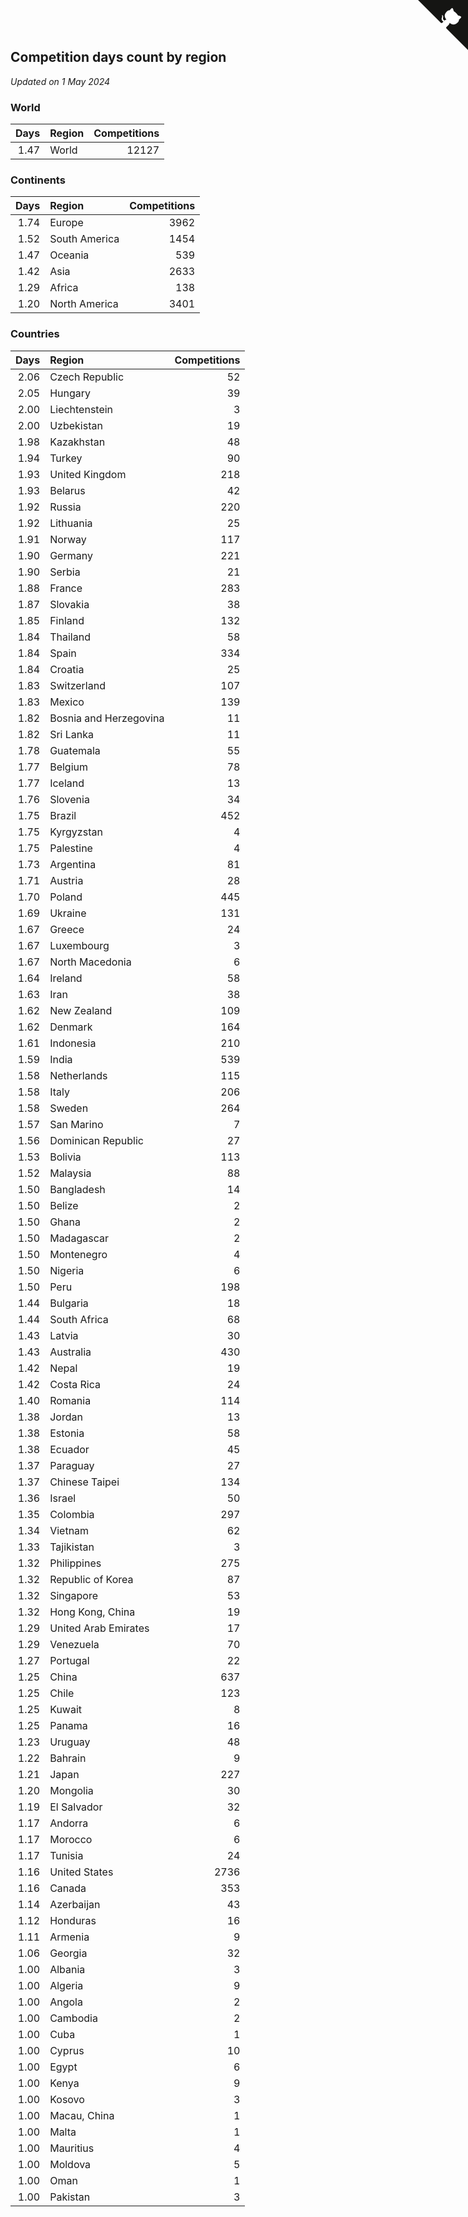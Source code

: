 ## Competition days count by region

*Updated on  1 May 2024*


### World

| Days | Region | Competitions |
| ---: | :--- | ---: |
| 1.47 | World | 12127 |

### Continents

| Days | Region | Competitions |
| ---: | :--- | ---: |
| 1.74 | Europe | 3962 |
| 1.52 | South America | 1454 |
| 1.47 | Oceania | 539 |
| 1.42 | Asia | 2633 |
| 1.29 | Africa | 138 |
| 1.20 | North America | 3401 |

### Countries

| Days | Region | Competitions |
| ---: | :--- | ---: |
| 2.06 | Czech Republic | 52 |
| 2.05 | Hungary | 39 |
| 2.00 | Liechtenstein | 3 |
| 2.00 | Uzbekistan | 19 |
| 1.98 | Kazakhstan | 48 |
| 1.94 | Turkey | 90 |
| 1.93 | United Kingdom | 218 |
| 1.93 | Belarus | 42 |
| 1.92 | Russia | 220 |
| 1.92 | Lithuania | 25 |
| 1.91 | Norway | 117 |
| 1.90 | Germany | 221 |
| 1.90 | Serbia | 21 |
| 1.88 | France | 283 |
| 1.87 | Slovakia | 38 |
| 1.85 | Finland | 132 |
| 1.84 | Thailand | 58 |
| 1.84 | Spain | 334 |
| 1.84 | Croatia | 25 |
| 1.83 | Switzerland | 107 |
| 1.83 | Mexico | 139 |
| 1.82 | Bosnia and Herzegovina | 11 |
| 1.82 | Sri Lanka | 11 |
| 1.78 | Guatemala | 55 |
| 1.77 | Belgium | 78 |
| 1.77 | Iceland | 13 |
| 1.76 | Slovenia | 34 |
| 1.75 | Brazil | 452 |
| 1.75 | Kyrgyzstan | 4 |
| 1.75 | Palestine | 4 |
| 1.73 | Argentina | 81 |
| 1.71 | Austria | 28 |
| 1.70 | Poland | 445 |
| 1.69 | Ukraine | 131 |
| 1.67 | Greece | 24 |
| 1.67 | Luxembourg | 3 |
| 1.67 | North Macedonia | 6 |
| 1.64 | Ireland | 58 |
| 1.63 | Iran | 38 |
| 1.62 | New Zealand | 109 |
| 1.62 | Denmark | 164 |
| 1.61 | Indonesia | 210 |
| 1.59 | India | 539 |
| 1.58 | Netherlands | 115 |
| 1.58 | Italy | 206 |
| 1.58 | Sweden | 264 |
| 1.57 | San Marino | 7 |
| 1.56 | Dominican Republic | 27 |
| 1.53 | Bolivia | 113 |
| 1.52 | Malaysia | 88 |
| 1.50 | Bangladesh | 14 |
| 1.50 | Belize | 2 |
| 1.50 | Ghana | 2 |
| 1.50 | Madagascar | 2 |
| 1.50 | Montenegro | 4 |
| 1.50 | Nigeria | 6 |
| 1.50 | Peru | 198 |
| 1.44 | Bulgaria | 18 |
| 1.44 | South Africa | 68 |
| 1.43 | Latvia | 30 |
| 1.43 | Australia | 430 |
| 1.42 | Nepal | 19 |
| 1.42 | Costa Rica | 24 |
| 1.40 | Romania | 114 |
| 1.38 | Jordan | 13 |
| 1.38 | Estonia | 58 |
| 1.38 | Ecuador | 45 |
| 1.37 | Paraguay | 27 |
| 1.37 | Chinese Taipei | 134 |
| 1.36 | Israel | 50 |
| 1.35 | Colombia | 297 |
| 1.34 | Vietnam | 62 |
| 1.33 | Tajikistan | 3 |
| 1.32 | Philippines | 275 |
| 1.32 | Republic of Korea | 87 |
| 1.32 | Singapore | 53 |
| 1.32 | Hong Kong, China | 19 |
| 1.29 | United Arab Emirates | 17 |
| 1.29 | Venezuela | 70 |
| 1.27 | Portugal | 22 |
| 1.25 | China | 637 |
| 1.25 | Chile | 123 |
| 1.25 | Kuwait | 8 |
| 1.25 | Panama | 16 |
| 1.23 | Uruguay | 48 |
| 1.22 | Bahrain | 9 |
| 1.21 | Japan | 227 |
| 1.20 | Mongolia | 30 |
| 1.19 | El Salvador | 32 |
| 1.17 | Andorra | 6 |
| 1.17 | Morocco | 6 |
| 1.17 | Tunisia | 24 |
| 1.16 | United States | 2736 |
| 1.16 | Canada | 353 |
| 1.14 | Azerbaijan | 43 |
| 1.12 | Honduras | 16 |
| 1.11 | Armenia | 9 |
| 1.06 | Georgia | 32 |
| 1.00 | Albania | 3 |
| 1.00 | Algeria | 9 |
| 1.00 | Angola | 2 |
| 1.00 | Cambodia | 2 |
| 1.00 | Cuba | 1 |
| 1.00 | Cyprus | 10 |
| 1.00 | Egypt | 6 |
| 1.00 | Kenya | 9 |
| 1.00 | Kosovo | 3 |
| 1.00 | Macau, China | 1 |
| 1.00 | Malta | 1 |
| 1.00 | Mauritius | 4 |
| 1.00 | Moldova | 5 |
| 1.00 | Oman | 1 |
| 1.00 | Pakistan | 3 |


<a href="https://github.com/jonatanklosko/wca_statistics" class="github-corner" aria-label="View source on Github"><svg width="80" height="80" viewBox="0 0 250 250" style="fill:#151513; color:#fff; position: absolute; top: 0; border: 0; right: 0;" aria-hidden="true"><path d="M0,0 L115,115 L130,115 L142,142 L250,250 L250,0 Z"></path><path d="M128.3,109.0 C113.8,99.7 119.0,89.6 119.0,89.6 C122.0,82.7 120.5,78.6 120.5,78.6 C119.2,72.0 123.4,76.3 123.4,76.3 C127.3,80.9 125.5,87.3 125.5,87.3 C122.9,97.6 130.6,101.9 134.4,103.2" fill="currentColor" style="transform-origin: 130px 106px;" class="octo-arm"></path><path d="M115.0,115.0 C114.9,115.1 118.7,116.5 119.8,115.4 L133.7,101.6 C136.9,99.2 139.9,98.4 142.2,98.6 C133.8,88.0 127.5,74.4 143.8,58.0 C148.5,53.4 154.0,51.2 159.7,51.0 C160.3,49.4 163.2,43.6 171.4,40.1 C171.4,40.1 176.1,42.5 178.8,56.2 C183.1,58.6 187.2,61.8 190.9,65.4 C194.5,69.0 197.7,73.2 200.1,77.6 C213.8,80.2 216.3,84.9 216.3,84.9 C212.7,93.1 206.9,96.0 205.4,96.6 C205.1,102.4 203.0,107.8 198.3,112.5 C181.9,128.9 168.3,122.5 157.7,114.1 C157.9,116.9 156.7,120.9 152.7,124.9 L141.0,136.5 C139.8,137.7 141.6,141.9 141.8,141.8 Z" fill="currentColor" class="octo-body"></path></svg></a><style>.github-corner:hover .octo-arm{animation:octocat-wave 560ms ease-in-out}@keyframes octocat-wave{0%,100%{transform:rotate(0)}20%,60%{transform:rotate(-25deg)}40%,80%{transform:rotate(10deg)}}@media (max-width:500px){.github-corner:hover .octo-arm{animation:none}.github-corner .octo-arm{animation:octocat-wave 560ms ease-in-out}}</style>
